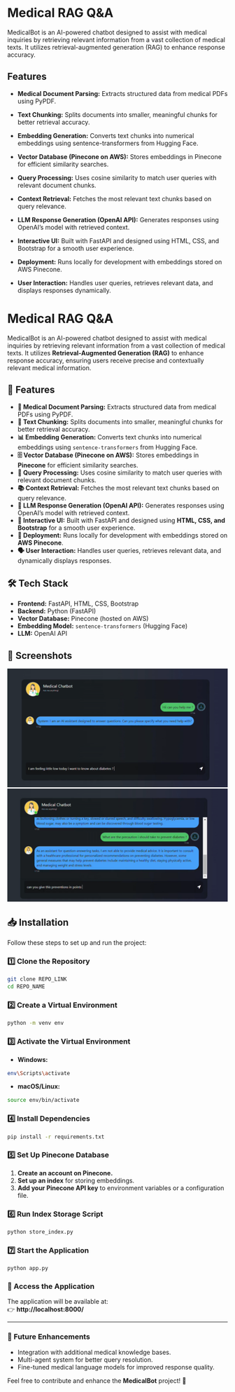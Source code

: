# Medical RAG Q&A
MedicalBot is an AI-powered chatbot designed to assist with medical inquiries by retrieving relevant information from a vast collection of medical texts. It utilizes retrieval-augmented generation (RAG) to enhance response accuracy.

## Features
- **Medical Document Parsing:** Extracts structured data from medical PDFs using PyPDF.

- **Text Chunking:** Splits documents into smaller, meaningful chunks for better retrieval accuracy.

- **Embedding Generation:** Converts text chunks into numerical embeddings using sentence-transformers from Hugging Face.

- **Vector Database (Pinecone on AWS):** Stores embeddings in Pinecone for efficient similarity searches.

- **Query Processing:** Uses cosine similarity to match user queries with relevant document chunks.

- **Context Retrieval:** Fetches the most relevant text chunks based on query relevance.

- **LLM Response Generation (OpenAI API):** Generates responses using OpenAI’s model with retrieved context.

- **Interactive UI:** Built with FastAPI and designed using HTML, CSS, and Bootstrap for a smooth user experience.

- **Deployment:** Runs locally for development with embeddings stored on AWS Pinecone.

- **User Interaction:** Handles user queries, retrieves relevant data, and displays responses dynamically.


# Medical RAG Q&A

MedicalBot is an AI-powered chatbot designed to assist with medical inquiries by retrieving relevant information from a vast collection of medical texts. It utilizes **Retrieval-Augmented Generation (RAG)** to enhance response accuracy, ensuring users receive precise and contextually relevant medical information.

## 🚀 Features

- **📄 Medical Document Parsing:** Extracts structured data from medical PDFs using PyPDF.
- **🔗 Text Chunking:** Splits documents into smaller, meaningful chunks for better retrieval accuracy.
- **📊 Embedding Generation:** Converts text chunks into numerical embeddings using `sentence-transformers` from Hugging Face.
- **🗄️ Vector Database (Pinecone on AWS):** Stores embeddings in **Pinecone** for efficient similarity searches.
- **🔎 Query Processing:** Uses cosine similarity to match user queries with relevant document chunks.
- **📚 Context Retrieval:** Fetches the most relevant text chunks based on query relevance.
- **🤖 LLM Response Generation (OpenAI API):** Generates responses using OpenAI’s model with retrieved context.
- **🎨 Interactive UI:** Built with FastAPI and designed using **HTML, CSS, and Bootstrap** for a smooth user experience.
- **🚀 Deployment:** Runs locally for development with embeddings stored on **AWS Pinecone**.
- **🗣️ User Interaction:** Handles user queries, retrieves relevant data, and dynamically displays responses.

## 🛠️ Tech Stack

- **Frontend:** FastAPI, HTML, CSS, Bootstrap
- **Backend:** Python (FastAPI)
- **Vector Database:** Pinecone (hosted on AWS)
- **Embedding Model:** `sentence-transformers` (Hugging Face)
- **LLM:** OpenAI API

## 📸 Screenshots

![Screenshot 1](https://github.com/GauravAnand30/MedicalBot/blob/main/screen%20shot/Screenshot%202025-02-24%20004028.png)
![Screenshot 2](https://github.com/GauravAnand30/MedicalBot/blob/main/screen%20shot/Screenshot%202025-02-24%20004108.png)

## 📥 Installation

Follow these steps to set up and run the project:

### 1️⃣ Clone the Repository
```bash
git clone REPO_LINK
cd REPO_NAME
```

### 2️⃣ Create a Virtual Environment
```bash
python -m venv env
```

### 3️⃣ Activate the Virtual Environment
- **Windows:**
```bash
env\Scripts\activate
```
- **macOS/Linux:**
```bash
source env/bin/activate
```

### 4️⃣ Install Dependencies
```bash
pip install -r requirements.txt
```

### 5️⃣ Set Up Pinecone Database
1. **Create an account on Pinecone.**
2. **Set up an index** for storing embeddings.
3. **Add your Pinecone API key** to environment variables or a configuration file.

### 6️⃣ Run Index Storage Script
```bash
python store_index.py
```

### 7️⃣ Start the Application
```bash
python app.py
```

### 🎯 Access the Application
The application will be available at:  
👉 **http://localhost:8000/**

---

### 📌 Future Enhancements
- Integration with additional medical knowledge bases.
- Multi-agent system for better query resolution.
- Fine-tuned medical language models for improved response quality.

Feel free to contribute and enhance the **MedicalBot** project! 🚀
